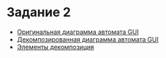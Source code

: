 # Задание 2
+ [Оригинальная диаграмма автомата GUI](original_ui.png)
+ [Декомпозированная диаграмма автомата GUI](decomposed_ui.png)
+ [Элементы декомпозиция](elements/)
